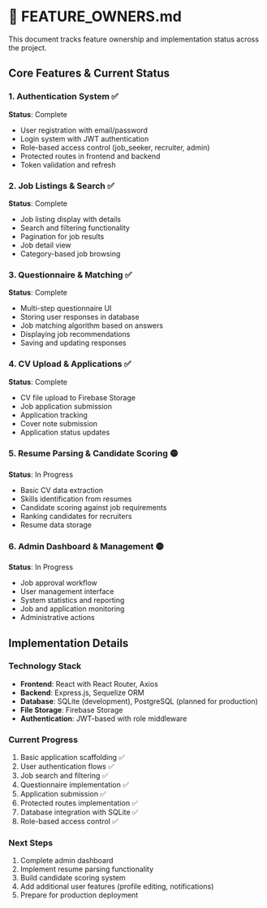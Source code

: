 # 👤 FEATURE_OWNERS.md

This document tracks feature ownership and implementation status across the project.

## Core Features & Current Status

### 1. Authentication System ✅
**Status**: Complete
- User registration with email/password
- Login system with JWT authentication
- Role-based access control (job_seeker, recruiter, admin)
- Protected routes in frontend and backend
- Token validation and refresh

### 2. Job Listings & Search ✅
**Status**: Complete
- Job listing display with details
- Search and filtering functionality
- Pagination for job results
- Job detail view
- Category-based job browsing

### 3. Questionnaire & Matching ✅
**Status**: Complete
- Multi-step questionnaire UI
- Storing user responses in database
- Job matching algorithm based on answers
- Displaying job recommendations
- Saving and updating responses

### 4. CV Upload & Applications ✅
**Status**: Complete
- CV file upload to Firebase Storage
- Job application submission
- Application tracking
- Cover note submission
- Application status updates

### 5. Resume Parsing & Candidate Scoring 🟡
**Status**: In Progress
- Basic CV data extraction
- Skills identification from resumes
- Candidate scoring against job requirements
- Ranking candidates for recruiters
- Resume data storage

### 6. Admin Dashboard & Management 🟡
**Status**: In Progress
- Job approval workflow
- User management interface
- System statistics and reporting
- Job and application monitoring
- Administrative actions

## Implementation Details

### Technology Stack
- **Frontend**: React with React Router, Axios
- **Backend**: Express.js, Sequelize ORM
- **Database**: SQLite (development), PostgreSQL (planned for production)
- **File Storage**: Firebase Storage
- **Authentication**: JWT-based with role middleware

### Current Progress
1. Basic application scaffolding ✅
2. User authentication flows ✅
3. Job search and filtering ✅
4. Questionnaire implementation ✅
5. Application submission ✅
6. Protected routes implementation ✅
7. Database integration with SQLite ✅
8. Role-based access control ✅

### Next Steps
1. Complete admin dashboard
2. Implement resume parsing functionality
3. Build candidate scoring system
4. Add additional user features (profile editing, notifications)
5. Prepare for production deployment 